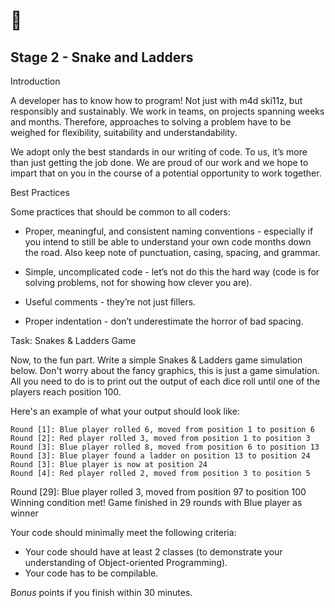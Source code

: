 # 🐍
## Stage 2 - Snake and Ladders

Introduction

A developer has to know how to program! Not just with m4d ski11z, but responsibly
and sustainably. We work in teams, on projects spanning weeks and months. Therefore,
approaches to solving a problem have to be weighed for flexibility, suitability
and understandability.

We adopt only the best standards in our writing of code. To us, it’s more than
just getting the job done. We are proud of our work and we hope to impart that
on you in the course of a potential opportunity to work together.

Best Practices

Some practices that should be common to all coders:
* Proper, meaningful, and consistent naming conventions - especially if you
  intend to still be able to understand your own code months down the road.
  Also keep note of punctuation, casing, spacing, and grammar.

* Simple, uncomplicated code - let’s not do this the hard way (code is for
  solving problems, not for showing how clever you are).

* Useful comments - they’re not just fillers.

* Proper indentation - don’t underestimate the horror of bad spacing.

Task: Snakes & Ladders Game

Now, to the fun part. Write a simple Snakes & Ladders game simulation below.
Don't worry about the fancy graphics, this is just a game simulation. All you
need to do is to print out the output of each dice roll until one of the
players reach position 100.

Here's an example of what your output should look like:

```
Round [1]: Blue player rolled 6, moved from position 1 to position 6
Round [2]: Red player rolled 3, moved from position 1 to position 3
Round [3]: Blue player rolled 8, moved from position 6 to position 13
Round [3]: Blue player found a ladder on position 13 to position 24
Round [3]: Blue player is now at position 24
Round [4]: Red player rolled 2, moved from position 3 to position 5
```
Round [29]: Blue player rolled 3, moved from position 97 to position 100
Winning condition met!
Game finished in 29 rounds with Blue player as winner


Your code should minimally meet the following criteria:

* Your code should have at least 2 classes (to demonstrate your understanding
  of Object-oriented Programming).
* Your code has to be compilable.

*Bonus* points if you finish within 30 minutes.